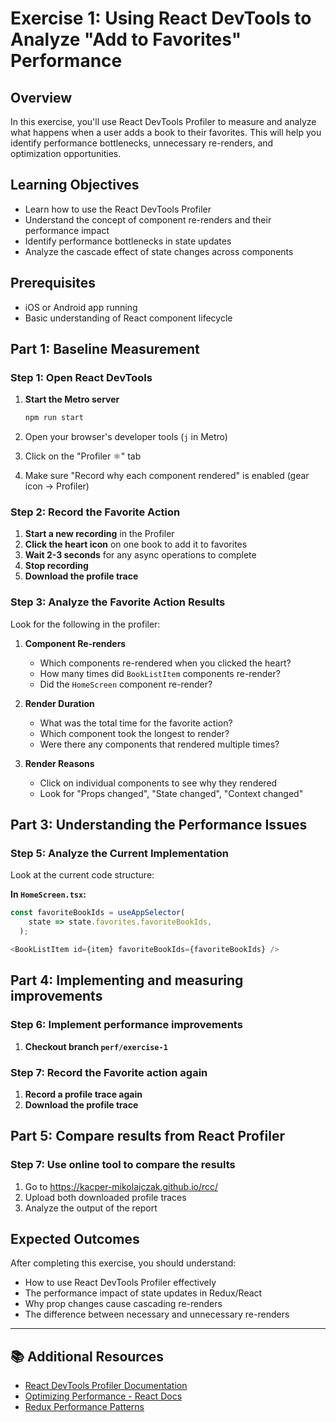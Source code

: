 # Exercise 1: Using React DevTools to Analyze "Add to Favorites" Performance

## Overview
In this exercise, you'll use React DevTools Profiler to measure and analyze what happens when a user adds a book to their favorites. This will help you identify performance bottlenecks, unnecessary re-renders, and optimization opportunities.

## Learning Objectives
- Learn how to use the React DevTools Profiler
- Understand the concept of component re-renders and their performance impact
- Identify performance bottlenecks in state updates
- Analyze the cascade effect of state changes across components

## Prerequisites
- iOS or Android app running
- Basic understanding of React component lifecycle

## Part 1: Baseline Measurement

### Step 1: Open React DevTools
1. **Start the Metro server**
   ```bash
   npm run start
   ```

2. Open your browser's developer tools (`j` in Metro)
3. Click on the "Profiler ⚛️" tab
4. Make sure "Record why each component rendered" is enabled (gear icon → Profiler)

### Step 2: Record the Favorite Action
1. **Start a new recording** in the Profiler
2. **Click the heart icon** on one book to add it to favorites
3. **Wait 2-3 seconds** for any async operations to complete
4. **Stop recording**
5. **Download the profile trace**

### Step 3: Analyze the Favorite Action Results
Look for the following in the profiler:

1. **Component Re-renders**
   - Which components re-rendered when you clicked the heart?
   - How many times did `BookListItem` components re-render?
   - Did the `HomeScreen` component re-render?

2. **Render Duration**
   - What was the total time for the favorite action?
   - Which component took the longest to render?
   - Were there any components that rendered multiple times?

3. **Render Reasons**
   - Click on individual components to see why they rendered
   - Look for "Props changed", "State changed", "Context changed"

## Part 3: Understanding the Performance Issues

### Step 5: Analyze the Current Implementation

Look at the current code structure:

**In `HomeScreen.tsx`:**
```typescript
const favoriteBookIds = useAppSelector(
    state => state.favorites.favoriteBookIds,
  );
```

```typescript
<BookListItem id={item} favoriteBookIds={favoriteBookIds} />
```

## Part 4: Implementing and measuring improvements

### Step 6: Implement performance improvements

1. **Checkout branch `perf/exercise-1`**

### Step 7: Record the Favorite action again
1. **Record a profile trace again**
2. **Download the profile trace**


## Part 5: Compare results from React Profiler

### Step 7: Use online tool to compare the results
1. Go to https://kacper-mikolajczak.github.io/rcc/
2. Upload both downloaded profile traces
3. Analyze the output of the report

## Expected Outcomes

After completing this exercise, you should understand:

- How to use React DevTools Profiler effectively
- The performance impact of state updates in Redux/React
- Why prop changes cause cascading re-renders
- The difference between necessary and unnecessary re-renders

---

## 📚 Additional Resources

- [React DevTools Profiler Documentation](https://react.dev/learn/react-developer-tools#profiler)
- [Optimizing Performance - React Docs](https://react.dev/learn/render-and-commit)
- [Redux Performance Patterns](https://redux.js.org/tutorials/fundamentals/part-6-async-logic#performance-and-normalizing-data)
